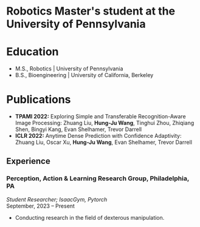 # Robotics Master's student at the University of Pennsylvania

# Education
- M.S., Robotics | University of Pennsylvania
- B.S., Bioengineering | University of California, Berkeley

# Publications
- **TPAMI 2022:** Exploring Simple and Transferable Recognition-Aware Image Processing: Zhuang Liu, **Hung-Ju Wang**, Tinghui Zhou, Zhiqiang Shen, Bingyi Kang, Evan Shelhamer, Trevor Darrell
- **ICLR 2022:** Anytime Dense Prediction with Confidence Adaptivity: Zhuang Liu, Oscar Xu, **Hung-Ju Wang**, Evan Shelhamer, Trevor Darrell

## Experience

### Perception, Action & Learning Research Group, Philadelphia, PA
_Student Researcher; IsaacGym, Pytorch_  
September, 2023 – Present

- Conducting research in the field of dexterous manipulation.
